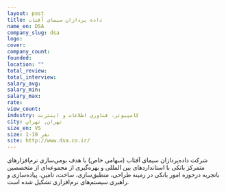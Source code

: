 ```yaml
---
layout: post
title: داده پردازان سیمای آفتاب
name_en: DSA
company_slug: dsa
logo: 
cover: 
company_count:
founded:
location: ""
total_review: 
total_interview: 
salary_avg: 
salary_min: 
salary_max: 
rate: 
view_count: 
industry: کامپیوتر، فناوری اطلاعات و اینترنت
city: تهران, تهران
size_en: VS
size: 1-10 نفر
site: http://www.dsa.co.ir/
---
```


شرکت داده‌پردازان سیمای آفتاب (سهامی خاص) با هدف بومی‌سازی نرم‌افزارهای متمرکز بانکی با استانداردهای بین المللی و بهره‌گیری از مجموعه‌ای از متخصصین باتجربه درحوزه امور بانکی در زمینه طراحی، منطبق‌سازی، ساخت، تامین، پیاده‌سازی و راهبری سیستم‌های نرم‌افزاری تشکیل شده است.
